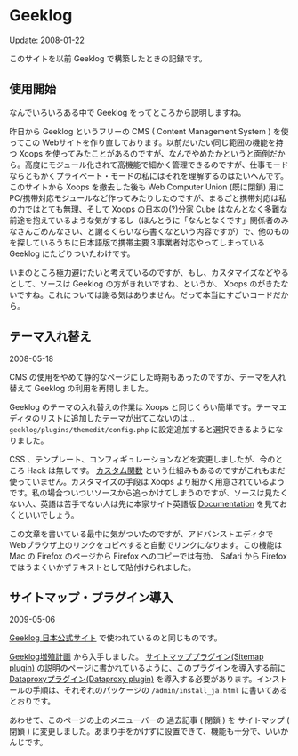 # Geeklog

Update: 2008-01-22

このサイトを以前 Geeklog で構築したときの記録です。

## 使用開始



なんでいろいろある中で Geeklog をってところから説明しますね。



昨日から Geeklog というフリーの CMS ( Content Management System ) を使ってこの Webサイトを作り直しております。以前だいたい同じ範囲の機能を持つ Xoops を使ってみたことがあるのですが、なんでやめたかというと面倒だから。高度にモジュール化されて高機能で細かく管理できるのですが、仕事モードならともかくプライベート・モードの私にはそれを理解するのはたいへんです。このサイトから Xoops を撤去した後も Web Computer Union (既に閉鎖) 用にPC/携帯対応モジュールなど作ってみたりしたのですが、まるごと携帯対応は私の力ではとても無理、そして Xoops の日本の(?)分家 Cube はなんとなく多難な前途を抱えているような気がするし（ほんとうに「なんとなくです」関係者のみなさんごめんなさい、と謝るくらいなら書くなという内容ですが）で、他のものを探しているうちに日本語版で携帯主要３事業者対応やってしまっている Geeklog にたどりついたわけです。



いまのところ極力避けたいと考えているのですが、もし、カスタマイズなどやるとして、ソースは Geeklog の方がきれいですね、というか、 Xoops のがきたないですね。これについては謝る気はありません。だって本当にすごいコードだから。

## テーマ入れ替え

2008-05-18



CMS の使用をやめて静的なページにした時期もあったのですが、テーマを入れ替えて Geeklog の利用を再開しました。



Geeklog のテーマの入れ替えの作業は Xoops と同じくらい簡単です。テーマエディタのリストに追加したテーマが出てこないのは… `geeklog/plugins/themedit/config.php` に設定追加すると選択できるようになりました。



CSS 、テンプレート、コンフィギュレーションなどを変更しましたが、今のところ Hack は無しです。 [カスタム関数](http://wiki.geeklog.jp/index.php/Lib_custom) という仕組みもあるのですがこれもまだ使っていません。カスタマイズの手段は Xoops より細かく用意されているようです。私の場合ついついソースから追っかけてしまうのですが、ソースは見たくない人、英語は苦手でない人は先に本家サイト英語版 [Documentation](http://www.geeklog.net/docs/) を見ておくといいでしょう。



この文章を書いている最中に気がついたのですが、アドバンストエディタで Webブラウザ上のリンクをコピペすると自動でリンクになります。この機能は Mac の Firefox のページから Firefox へのコピーでは有効、 Safari から Firefox ではうまくいかずテキストとして貼付けられました。

## サイトマップ・プラグイン導入

2009-05-06



[Geeklog 日本公式サイト](http://www.geeklog.jp/) で使われているのと同じものです。



[Geeklog増殖計画](http://mystral-kk.net/) から入手しました。 [サイトマッププラグイン(Sitemap plugin)](http://mystral-kk.net/filemgmt/index.php?id=18) の説明のページに書かれているように、このプラグインを導入する前に [Dataproxyプラグイン(Dataproxy plugin)](http://mystral-kk.net/filemgmt/index.php?id=17) を導入する必要があります。インストールの手順は、それぞれのパッケージの `/admin/install_ja.html` に書いてあるとおりです。



あわせて、このページの上のメニューバーの 過去記事 ( 閉鎖 ) を サイトマップ ( 閉鎖 ) に変更しました。あまり手をかけずに設置できて、機能も十分で、いいかんじです。
